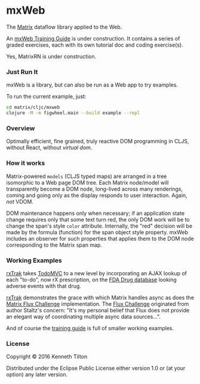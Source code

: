 # mxWeb

The [Matrix](https://github.com/kennytilton/matrix/tree/master/cljs/matrix) dataflow library applied to the Web. 

An [mxWeb Training Guide](https://github.com/kennytilton/mxweb-trainer/wiki) is under construction. It contains a series of graded exercises, each with its own tutorial doc and coding exercise(s).

Yes, MatrixRN is under construction.

### Just Run It

mxWeb is a library, but can also be run as a Web app to try examples.

To run the current example, just:
```bash
cd matrix/cljc/mxweb
clojure -M -m figwheel.main --build example --repl
```

### Overview

Optimally efficient, fine grained, truly reactive DOM programming in CLJS, without React, without _virtual dom_.

### How it works

Matrix-powered `models` (CLJS typed maps) are arranged in a tree isomorphic to a Web page DOM tree. Each Matrix node/model will transparently become a DOM node, long-lived across many renderings, coming and going only as the display responds to user interaction. Again, _not_ VDOM.

DOM maintenance happens only when necessary; if an application state change requires only that some text turn red, the only DOM work will be to change the span's style `color` attribute. Internally, the "red" decision will be made by the formula (function) for the span object style property. mxWeb includes an observer for such properties that applies them to the DOM node corresponding to the Matrix span map.

### Working Examples

[rxTrak](https://github.com/kennytilton/matrix/tree/master/cljs/rxtrak) takes [TodoMVC](https://todomvc.com/) to a new level by incorporating an AJAX lookup of each "to-do", now rX prescription, on the [FDA Drug database](https://open.fda.gov/apis/) looking adverse events with that drug. 

[rxTrak](https://github.com/kennytilton/matrix/tree/master/cljs/rxtrak) demonstrates the grace with which Matrix handles async as does the [Matrix Flux Challenge](https://github.com/kennytilton/matrix/tree/master/cljs/fluxchallenge) implementation. The [Flux Challenge](https://github.com/staltz/flux-challenge) originated from author Staltz's concern: "It's my personal belief that Flux does not provide an elegant way of coordinating multiple async data sources...".

And of course the [training guide](https://github.com/kennytilton/mxweb-trainer/wiki) is full of smaller working examples.

### License

Copyright © 2016 Kenneth Tilton

Distributed under the Eclipse Public License either version 1.0 or (at your option) any later version.

